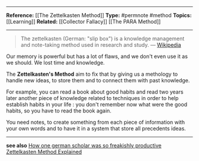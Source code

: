 ----

**Reference:** [[The Zettelkasten Method]]
**Type:** #permnote #method
**Topics:** [[Learning]]
**Related:** [[Collector Fallacy]] [[The PARA Method]]

----

>The zettelkasten (German: "slip box") is a knowledge management and note-taking method used in research and study. 
> — [Wikipedia](https://en.wikipedia.org/wiki/Zettelkasten)

Our memory is powerful but has a lot of flaws, and we don't even use it as we should. We lost time and knowledge.

The **Zettelkasten's Method** aim to fix that by giving us a methology to handle new ideas, to store them and to connect them with past knowledge.

For example, you can read a book about good habits and read two years later another piece of knowledge related to techniques in order to help establish habits in your life : you don't remember now what were the good habits, so you have to read the book again.

You need notes, to create something from each piece of information with your own words and to have it in a system that store all precedents ideas.

----
**see also**
[How one german scholar was so freakishly productive](https://writingcooperative.com/zettelkasten-how-one-german-scholar-was-so-freakishly-productive-997e4e0ca125)
[Zettelkasten Method Explained](https://www.youtube.com/watch?v=GpV47rUYk8I)